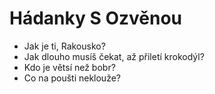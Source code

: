 # Hádanky S Ozvěnou

- Jak je ti, Rakousko?
- Jak dlouho musíš čekat, až přiletí krokodýl?
- Kdo je větsí než bobr?
- Co na poušti neklouže?
